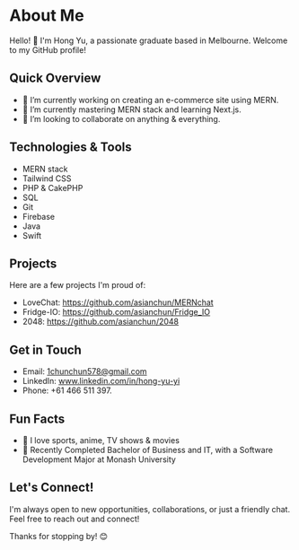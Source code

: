 # About Me

Hello! 👋 I'm Hong Yu, a passionate graduate based in Melbourne. Welcome to my GitHub profile!

## Quick Overview

- 🔭 I’m currently working on creating an e-commerce site using MERN.
- 🌱 I’m currently mastering MERN stack and learning Next.js.
- 👯 I’m looking to collaborate on anything & everything.   


## Technologies & Tools

- MERN stack
- Tailwind CSS
- PHP & CakePHP
- SQL
- Git
- Firebase
- Java
- Swift

## Projects

Here are a few projects I'm proud of:

- LoveChat: https://github.com/asianchun/MERNchat
- Fridge-IO: https://github.com/asianchun/Fridge_IO
- 2048: https://github.com/asianchun/2048

## Get in Touch

- Email: 1chunchun578@gmail.com    
- LinkedIn: www.linkedin.com/in/hong-yu-yi
- Phone: +61 466 511 397.

## Fun Facts

- 👀 I love sports, anime, TV shows & movies
- 🌱 Recently Completed Bachelor of Business and IT, with a Software Development Major at Monash University

## Let's Connect!

I'm always open to new opportunities, collaborations, or just a friendly chat. Feel free to reach out and connect!

Thanks for stopping by! 😊
